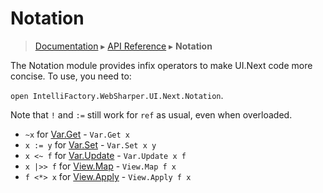 # Notation
> [Documentation](../README.md) ▸ [API Reference](API.md) ▸ **Notation**

The Notation module provides infix operators to make UI.Next code more concise.
To use, you need to:

`open IntelliFactory.WebSharper.UI.Next.Notation`.

Note that `!` and `:=` still work for `ref` as usual, even when overloaded.

* `~x` for [Var.Get](Var.md#Get) - `Var.Get x` 
* `x := y` for [Var.Set](Var.md#Set) - `Var.Set x y`
* `x <~ f` for [Var.Update](Var.md#Update) - `Var.Update x f`
* `x |>> f` for [View.Map](View.md#Map) - `View.Map f x`
* `f <*> x` for [View.Apply](View.md#Apply) - `View.Apply f x`

